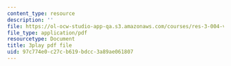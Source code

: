 ```yaml
---
content_type: resource
description: ''
file: https://ol-ocw-studio-app-qa.s3.amazonaws.com/courses/res-3-004-visualizing-materials-science-fall-2017/97c774e0c27cb619bdcc3a89ae061807_zH76mIS0ARs.pdf
file_type: application/pdf
resourcetype: Document
title: 3play pdf file
uid: 97c774e0-c27c-b619-bdcc-3a89ae061807
---
```

